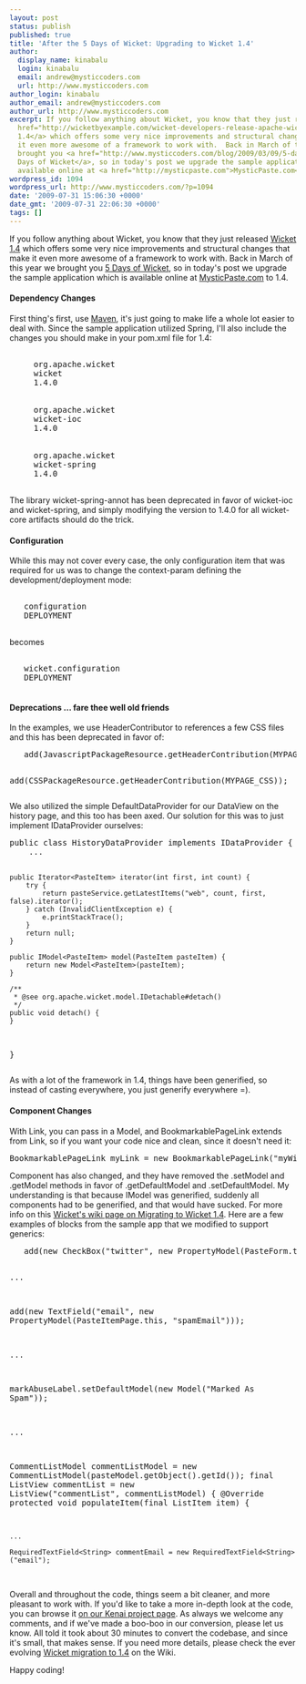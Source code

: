 ```yaml
---
layout: post
status: publish
published: true
title: 'After the 5 Days of Wicket: Upgrading to Wicket 1.4'
author:
  display_name: kinabalu
  login: kinabalu
  email: andrew@mysticcoders.com
  url: http://www.mysticcoders.com
author_login: kinabalu
author_email: andrew@mysticcoders.com
author_url: http://www.mysticcoders.com
excerpt: If you follow anything about Wicket, you know that they just released <a
  href="http://wicketbyexample.com/wicket-developers-release-apache-wicket-1-4/">Wicket
  1.4</a> which offers some very nice improvements and structural changes that make
  it even more awesome of a framework to work with.  Back in March of this year we
  brought you <a href="http://www.mysticcoders.com/blog/2009/03/09/5-days-of-wicket/">5
  Days of Wicket</a>, so in today's post we upgrade the sample application which is
  available online at <a href="http://mysticpaste.com">MysticPaste.com</a> to 1.4.
wordpress_id: 1094
wordpress_url: http://www.mysticcoders.com/?p=1094
date: '2009-07-31 15:06:30 +0000'
date_gmt: '2009-07-31 22:06:30 +0000'
tags: []
---
```

<p>If you follow anything about Wicket, you know that they just released <a href="http://wicketbyexample.com/wicket-developers-release-apache-wicket-1-4/">Wicket 1.4</a> which offers some very nice improvements and structural changes that make it even more awesome of a framework to work with.  Back in March of this year we brought you <a href="http://www.mysticcoders.com/blog/2009/03/09/5-days-of-wicket/">5 Days of Wicket</a>, so in today's post we upgrade the sample application which is available online at <a href="http://mysticpaste.com">MysticPaste.com</a> to 1.4.<a id="more"></a><a id="more-1094"></a></p>
<h4>Dependency Changes</h4>
<p>First thing's first, use <a href="http://maven.apache.org">Maven</a>, it's just going to make life a whole lot easier to deal with.  Since the sample application utilized Spring, I'll also include the changes you should make in your pom.xml file for 1.4:</p>
<pre lang="xml" colla="+">
<dependency>
     <groupId>org.apache.wicket</groupId>
     <artifactId>wicket</artifactId>
     <version>1.4.0</version>
</dependency>
<dependency>
     <groupId>org.apache.wicket</groupId>
     <artifactId>wicket-ioc</artifactId>
     <version>1.4.0</version>
</dependency>
<dependency>
     <groupId>org.apache.wicket</groupId>
     <artifactId>wicket-spring</artifactId>
     <version>1.4.0</version>
</dependency>
</pre>
<p>
The library wicket-spring-annot has been deprecated in favor of wicket-ioc and wicket-spring, and simply modifying the version to 1.4.0 for all wicket-core artifacts should do the trick.</p>
<h4>Configuration</h4>
<p>While this may not cover every case, the only configuration item that was required for us was to change the context-param defining the development/deployment mode:</p>
<pre lang="xml" colla="+">
<context-param>
   <param-name>configuration</param-name>
   <param-value>DEPLOYMENT</param-value>
</context-param>
</pre>
<p>becomes</p>
<pre lang="xml" colla="+">
<context-param>
   <param-name>wicket.configuration</param-name>
   <param-value>DEPLOYMENT</param-value>
</context-param>
</pre>
<p></p>
<h4>Deprecations ... fare thee well old friends</h4>
<p>In the examples, we use HeaderContributor to references a few CSS files and this has been deprecated in favor of:</p>
<pre lang="java" colla="+">
   add(JavascriptPackageResource.getHeaderContribution(MYPAGE_JS));

   add(CSSPackageResource.getHeaderContribution(MYPAGE_CSS));
</pre>
<p>
We also utilized the simple DefaultDataProvider for our DataView on the history page, and this too has been axed.  Our solution for this was to just implement IDataProvider ourselves:</p>
<pre lang="java" colla="+">
public class HistoryDataProvider implements IDataProvider<PasteItem> {
    ...

    public Iterator<PasteItem> iterator(int first, int count) {
        try {
            return pasteService.getLatestItems("web", count, first, false).iterator();
        } catch (InvalidClientException e) {
            e.printStackTrace();
        }
        return null;
    }

    public IModel<PasteItem> model(PasteItem pasteItem) {
        return new Model<PasteItem>(pasteItem);
    }

    /**
     * @see org.apache.wicket.model.IDetachable#detach()
     */
    public void detach() {
    }
}
</pre>
<p>
As with a lot of the framework in 1.4, things have been generified, so instead of casting everywhere, you just generify everywhere =).</p>
<h4>Component Changes</h4>
<p>With Link, you can pass in a Model, and BookmarkablePageLink extends from Link, so if you want your code nice and clean, since it doesn't need it:</p>
<pre lang="java" colla="+">
BookmarkablePageLink<Void> myLink = new BookmarkablePageLink<Void>("myWicketId", MyWicketPage.class);
</pre>
<p>
Component has also changed, and they have removed the .setModel and .getModel methods in favor of .getDefaultModel and .setDefaultModel.  My understanding is that because IModel was generified, suddenly all components had to be generified, and that would have sucked.  For more info on this <a href="http://cwiki.apache.org/WICKET/migrating-to-wicket-14.html" target="_blank">Wicket's wiki page on Migrating to Wicket 1.4</a>.  Here are a few examples of blocks from the sample app that we modified to support generics:</p>
<pre lang="java" colla="+">
   add(new CheckBox("twitter", new PropertyModel<Boolean>(PasteForm.this, "twitter")));

   ...

   add(new TextField<String>("email", new PropertyModel<String>(PasteItemPage.this, "spamEmail")));

   ...

   markAbuseLabel.setDefaultModel(new Model<String>("Marked As Spam"));

   ...

   CommentListModel commentListModel = new CommentListModel(pasteModel.getObject().getId());
   final ListView<PasteComment> commentList = new ListView<PasteComment>("commentList", commentListModel) {
       @Override
       protected void populateItem(final ListItem<PasteComment> item) {         

    ...

    RequiredTextField<String> commentEmail = new RequiredTextField<String>("email");
    
</pre>
<p>
Overall and throughout the code, things seem a bit cleaner, and more pleasant to work with.  If you'd like to take a more in-depth look at the code, you can browse it <a href="http://kenai.com/projects/mystic-apps" target="_blank">on our Kenai project page</a>.  As always we welcome any comments, and if we've made a boo-boo in our conversion, please let us know.  All told it took about 30 minutes to convert the codebase, and since it's small, that makes sense.  If you need more details, please check the ever evolving <a href="http://cwiki.apache.org/WICKET/migrating-to-wicket-14.html" target="_blank">Wicket migration to 1.4</a> on the Wiki.</p>
<p>Happy coding!</p>

